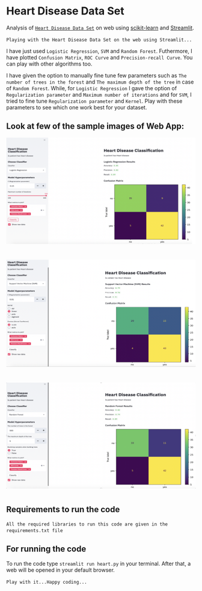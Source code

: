 # Heart Disease Data Set
Analysis of [`Heart Disease Data Set`](https://www.kaggle.com/ronitf/heart-disease-uci) on web using [scikit-learn](https://scikit-learn.org/stable/) and [Streamlit](https://www.streamlit.io).

`Playing with the Heart Disease Data Set on the web using Streamlit...`

I have just used `Logistic Regression`, `SVM` and `Random Forest`. Futhermore, I have plotted `Confusion Matrix`, `ROC Curve` and `Precision-recall Curve`. You can play with other algorithms too.

I have given the option to manually fine tune few parameters such as `The number of trees in the forest` and `The maximum depth of the tree` in case of `Random Forest`. While, for `Logistic Regression` I gave the option of `Regularization parameter` and `Maximum number of iterations` and for `SVM`, I tried to fine tune `Regularization parameter` and `Kernel`. Play with these parameters to see which one work best for your dataset.

## Look at few of the sample images of Web App:

![Alt Logistic Regression Results](images/image_1.png "Logistic Regression Results")
#

![Alt SVM Results](images/image_2.png)
#

![Alt Random Forest Result](images/image_3.png)
#

## Requirements to run the code
`All the required libraries to run this code are given in the requirements.txt file`

## For running the code
To run the code type `streamlit run heart.py` in your terminal. After that, a web will be opened in your default browser.

`Play with it...Happy coding...`
